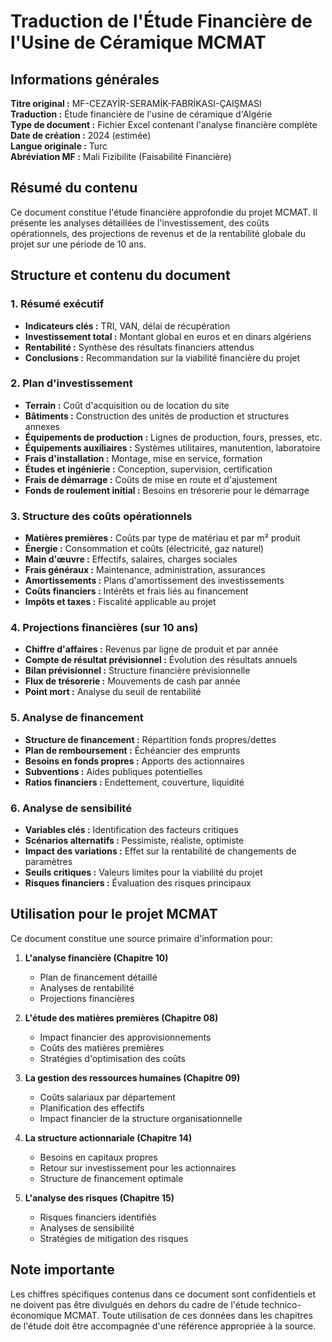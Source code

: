 # Traduction de l'Étude Financière de l'Usine de Céramique MCMAT

## Informations générales
**Titre original :** MF-CEZAYİR-SERAMİK-FABRİKASI-ÇAIŞMASI  
**Traduction :** Étude financière de l'usine de céramique d'Algérie  
**Type de document :** Fichier Excel contenant l'analyse financière complète  
**Date de création :** 2024 (estimée)  
**Langue originale :** Turc  
**Abréviation MF :** Mali Fizibilite (Faisabilité Financière)

## Résumé du contenu
Ce document constitue l'étude financière approfondie du projet MCMAT. Il présente les analyses détaillées de l'investissement, des coûts opérationnels, des projections de revenus et de la rentabilité globale du projet sur une période de 10 ans.

## Structure et contenu du document

### 1. Résumé exécutif
- **Indicateurs clés :** TRI, VAN, délai de récupération
- **Investissement total :** Montant global en euros et en dinars algériens
- **Rentabilité :** Synthèse des résultats financiers attendus
- **Conclusions :** Recommandation sur la viabilité financière du projet

### 2. Plan d'investissement
- **Terrain :** Coût d'acquisition ou de location du site
- **Bâtiments :** Construction des unités de production et structures annexes
- **Équipements de production :** Lignes de production, fours, presses, etc.
- **Équipements auxiliaires :** Systèmes utilitaires, manutention, laboratoire
- **Frais d'installation :** Montage, mise en service, formation
- **Études et ingénierie :** Conception, supervision, certification
- **Frais de démarrage :** Coûts de mise en route et d'ajustement
- **Fonds de roulement initial :** Besoins en trésorerie pour le démarrage

### 3. Structure des coûts opérationnels
- **Matières premières :** Coûts par type de matériau et par m² produit
- **Énergie :** Consommation et coûts (électricité, gaz naturel)
- **Main d'œuvre :** Effectifs, salaires, charges sociales
- **Frais généraux :** Maintenance, administration, assurances
- **Amortissements :** Plans d'amortissement des investissements
- **Coûts financiers :** Intérêts et frais liés au financement
- **Impôts et taxes :** Fiscalité applicable au projet

### 4. Projections financières (sur 10 ans)
- **Chiffre d'affaires :** Revenus par ligne de produit et par année
- **Compte de résultat prévisionnel :** Évolution des résultats annuels
- **Bilan prévisionnel :** Structure financière prévisionnelle
- **Flux de trésorerie :** Mouvements de cash par année
- **Point mort :** Analyse du seuil de rentabilité

### 5. Analyse de financement
- **Structure de financement :** Répartition fonds propres/dettes
- **Plan de remboursement :** Échéancier des emprunts
- **Besoins en fonds propres :** Apports des actionnaires
- **Subventions :** Aides publiques potentielles
- **Ratios financiers :** Endettement, couverture, liquidité

### 6. Analyse de sensibilité
- **Variables clés :** Identification des facteurs critiques
- **Scénarios alternatifs :** Pessimiste, réaliste, optimiste
- **Impact des variations :** Effet sur la rentabilité de changements de paramètres
- **Seuils critiques :** Valeurs limites pour la viabilité du projet
- **Risques financiers :** Évaluation des risques principaux

## Utilisation pour le projet MCMAT
Ce document constitue une source primaire d'information pour:

1. **L'analyse financière (Chapitre 10)**
   - Plan de financement détaillé
   - Analyses de rentabilité
   - Projections financières

2. **L'étude des matières premières (Chapitre 08)**
   - Impact financier des approvisionnements
   - Coûts des matières premières
   - Stratégies d'optimisation des coûts

3. **La gestion des ressources humaines (Chapitre 09)**
   - Coûts salariaux par département
   - Planification des effectifs
   - Impact financier de la structure organisationnelle

4. **La structure actionnariale (Chapitre 14)**
   - Besoins en capitaux propres
   - Retour sur investissement pour les actionnaires
   - Structure de financement optimale

5. **L'analyse des risques (Chapitre 15)**
   - Risques financiers identifiés
   - Analyses de sensibilité
   - Stratégies de mitigation des risques

## Note importante
Les chiffres spécifiques contenus dans ce document sont confidentiels et ne doivent pas être divulgués en dehors du cadre de l'étude technico-économique MCMAT. Toute utilisation de ces données dans les chapitres de l'étude doit être accompagnée d'une référence appropriée à la source.